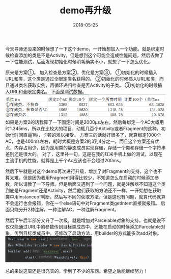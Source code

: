 ﻿---
title: demo再升级
date: 2018-05-25
categories: android
tags:
- 注解
---

今天导师还没来的时候想了一下这个demo，一开始想加入一个功能。就是绑定时候检查添加的类是不是Activity，但是想到这个可能会造成性能问题，然后去做了一下性能测试，后面发现初始化时候消耗确实不小，就想了一下怎么优化。

<!---begin--->


原来是方案①。 加入检查是方案②，优化是方案③。
①初始化的时候插入URL和类，这个类是通过全限定类名获得的。
②初始化的时候插入URL和类，而且通过类名获取实例，再循环递归检查是否Activity的子类。
③初始化的时候插入URL和全限定类名。
下面是测试数据。
![测试数据](https://raw.githubusercontent.com/neo1946/neo1946.github.io/master/assets/images/5.png)
如果是方案2的话我算了一下固定时间是2000μs左右，然后每绑定一个AC大概用时1.345ms，所以在比较大的项目，动辄几百个Activity或者Fragment的这种，初始化时间直逼1秒，卡顿的难以接受。
方案三的话就好很多了，就算绑定1000个AC，也是400ms左右，耗时大概是方案2的3到4分之一。而且这个方案还有优点，内存占用少，因为是用类的静态成员实现存储，存储一个类和存储一个字符串差别还是很大的。
对了，这里补一句，这是在我的红米手机上做的测试，以现在主流手机的性能，就算是上千个Ac应该也不会超过200ms。

然后下午就是对这个demo再次进行升级，增加了对Fragment的支持，这个也不算太难，但是因为我用Fragment用得比较少，不知道怎么在启动的时候添加参数，所以请教了一下导师。但是后面又遇到了一个问题，就是注解器不知道这个类到底是Fragment还是Activity，然后他们获取的方法还不一样，一开始想在获取类中用instanceof判断，然后写不同的获取方法，但是这也有问题，就算代码就算不会运行也会报错，你在一个else语句中对Fragment类getIntent直接就报错。
后面只能分开2种注解，一种注解AC，一种注解Fragment。

然后下午后半部分又升了一次级，就是增加对Parcelable对象的支持，也就是说不仅仅能通过URL中的参数传到目标类成员中，还能在启动的时候添加Parcelable对象，传到目标类成员中。还修改了启动方法，用builder的方式能多次add对象。
![](https://raw.githubusercontent.com/neo1946/neo1946.github.io/master/assets/images/6.png)

总的来说这周还是很充实的，学到了不少的东西。希望之后能继续努力！